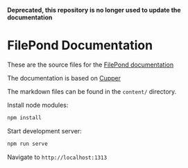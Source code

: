 **Deprecated, this repository is no longer used to update the documentation**

# FilePond Documentation

These are the source files for the [FilePond documentation](https://pqina.nl/filepond/docs)

The documentation is based on [Cupper](https://github.com/ThePacielloGroup/cupper)

The markdown files can be found in the `content/` directory.

Install node modules:

```bash
npm install
```

Start development server:

```bash
npm run serve
```

Navigate to `http://localhost:1313`
